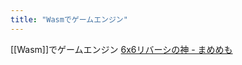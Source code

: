 ```yaml
---
title: "Wasmでゲームエンジン"
---
```


[[Wasm]]でゲームエンジン
[6x6リバーシの神 - まめめも](https://mametter.hatenablog.com/entry/2021/12/30/114111)

